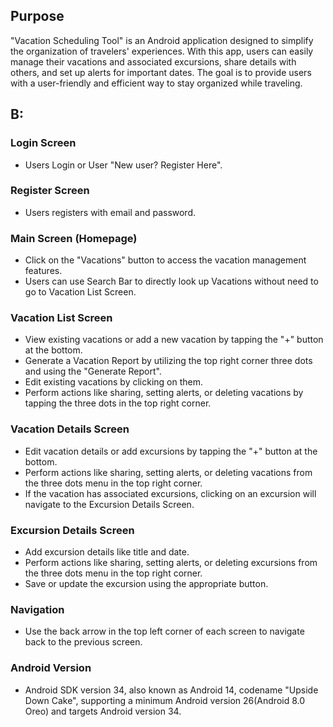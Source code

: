 
## Purpose

"Vacation Scheduling Tool" is an Android application designed to simplify the organization of travelers'
experiences. With this app, users can easily manage their vacations and associated excursions, share
details with others, and set up alerts for important dates. The goal is to provide users with a
user-friendly and efficient way to stay organized while traveling.

## B:

### Login Screen
- Users Login or User "New user? Register Here".

### Register Screen
- Users registers with email and password.

### Main Screen (Homepage)

- Click on the "Vacations" button to access the vacation management features.
- Users can use Search Bar to directly look up Vacations without need to go to Vacation List Screen.

### Vacation List Screen

- View existing vacations or add a new vacation by tapping the "+" button at the bottom.
- Generate a Vacation Report by utilizing the top right corner three dots and using the "Generate Report".
- Edit existing vacations by clicking on them.
- Perform actions like sharing, setting alerts, or deleting vacations by tapping the three dots in
  the top right corner.

### Vacation Details Screen

- Edit vacation details or add excursions by tapping the "+" button at the bottom.
- Perform actions like sharing, setting alerts, or deleting vacations from the three dots menu in
  the top right corner.
- If the vacation has associated excursions, clicking on an excursion will navigate to the Excursion
  Details Screen.

### Excursion Details Screen

- Add excursion details like title and date.
- Perform actions like sharing, setting alerts, or deleting excursions from the three dots menu in
  the top right corner.
- Save or update the excursion using the appropriate button.

### Navigation

- Use the back arrow in the top left corner of each screen to navigate back to the previous screen.

### Android Version

- Android SDK version 34, also known as Android 14, codename "Upside Down Cake", supporting a minimum Android version 26(Android 8.0 Oreo) and targets Android version 34.